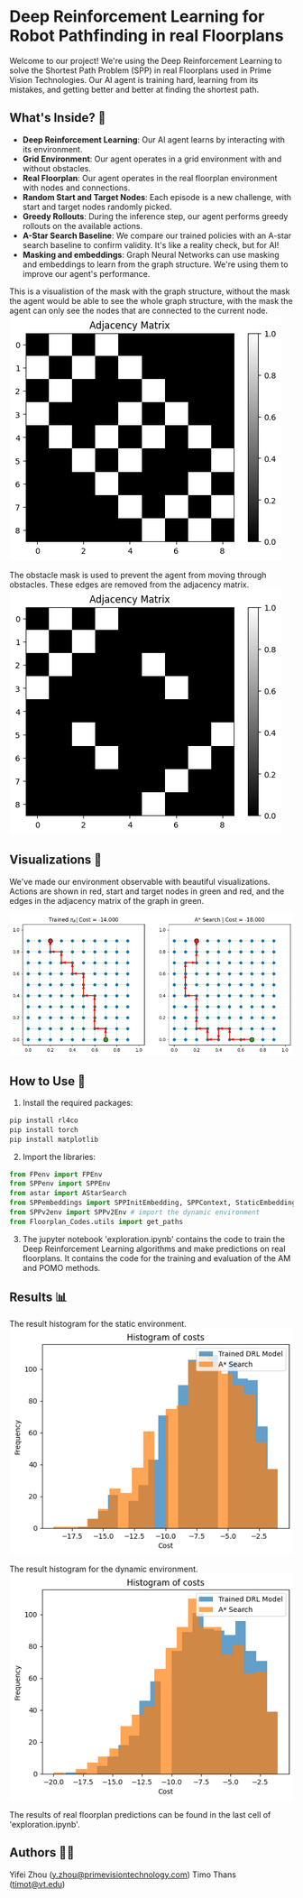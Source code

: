 # Deep Reinforcement Learning for Robot Pathfinding in real Floorplans

Welcome to our project! We're using the Deep Reinforcement Learning to solve the Shortest Path Problem (SPP) in real Floorplans used in Prime Vision Technologies. Our AI agent is training hard, learning from its mistakes, and getting better and better at finding the shortest path. 

## What's Inside? 🎁

- **Deep Reinforcement Learning**: Our AI agent learns by interacting with its environment.
- **Grid Environment**: Our agent operates in a grid environment with and without obstacles.
- **Real Floorplan**: Our agent operates in the real floorplan environment with nodes and connections.
- **Random Start and Target Nodes**: Each episode is a new challenge, with start and target nodes randomly picked.
- **Greedy Rollouts**: During the inference step, our agent performs greedy rollouts on the available actions.
- **A-Star Search Baseline**: We compare our trained policies with an A-star search baseline to confirm validity. It's like a reality check, but for AI!
- **Masking and embeddings**: Graph Neural Networks can use masking and embeddings to learn from the graph structure. We're using them to improve our agent's performance.

This is a visualistion of the mask with the graph structure, without the mask the agent would be able to see the whole graph structure, with the mask the agent can only see the nodes that are connected to the current node.
![alt text](media/adjancyMatrix1.png)

The obstacle mask is used to prevent the agent from moving through obstacles. These edges are removed from the adjacency matrix.
![alt text](media/adjencyMatrix2.png)

## Visualizations 🎨

We've made our environment observable with beautiful visualizations. Actions are shown in red, start and target nodes in green and red, and the edges in the adjacency matrix of the graph in green.

![alt text](media/goodDRLOutputDynamic.png)

## How to Use 🚀

1. Install the required packages:
```bash
pip install rl4co
pip install torch
pip install matplotlib
```

2. Import the libraries:
```python
from FPenv import FPEnv
from SPPenv import SPPEnv
from astar import AStarSearch
from SPPembeddings import SPPInitEmbedding, SPPContext, StaticEmbedding
from SPPv2env import SPPv2Env # import the dynamic environment
from Floorplan_Codes.utils import get_paths
```

3. The jupyter notebook 'exploration.ipynb' contains the code to train the Deep Reinforcement Learning algorithms and make predictions on real floorplans. It contains the code for the training and evaluation of the AM and POMO methods.

## Results 📊

The result histogram for the static environment.
![alt text](media/plotHistogram.png)

The result histogram for the dynamic environment.
![alt text](media/plotHistDyn.png)

The results of real floorplan predictions can be found in the last cell of 'exploration.ipynb'.

## Authors 🧑‍💻
Yifei Zhou (y.zhou@primevisiontechnology.com)
Timo Thans (timot@vt.edu)
